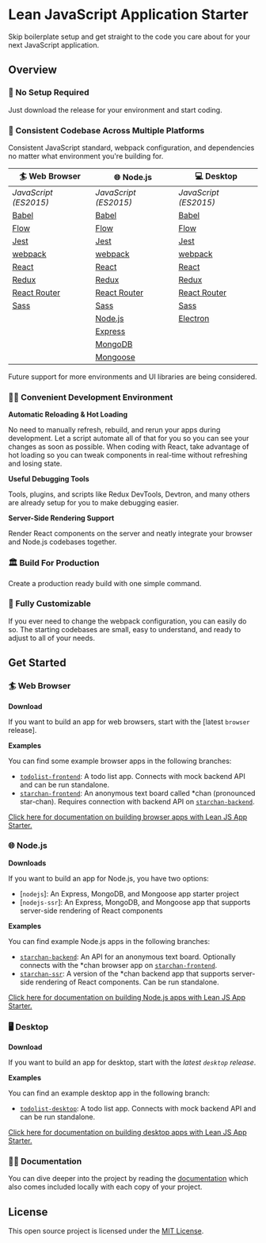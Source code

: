 # Lean JavaScript Application Starter
Skip boilerplate setup and get straight to the code you care about for your next JavaScript application.

## Overview
### 🚀 No Setup Required
Just download the release for your environment and start coding.

### 🌙 Consistent Codebase Across Multiple Platforms
Consistent JavaScript standard, webpack configuration, and dependencies no matter what environment you're building for.

| 🏄‍ Web Browser                                          | 🌐 Node.js                                              | 💻 Desktop                                              |
|--------------------------------------------------------|--------------------------------------------------------|--------------------------------------------------------|
| *JavaScript (ES2015)*                                  | *JavaScript (ES2015)*                                  | *JavaScript (ES2015)*                                  |
| [Babel](https://babeljs.io)                            | [Babel](https://babeljs.io)                            | [Babel](https://babeljs.io)                            |
| [Flow](https://flow.org)                               | [Flow](https://flow.org)                               | [Flow](https://flow.org)                               |
| [Jest](https://jestjs.io)                              | [Jest](https://jestjs.io)                              | [Jest](https://jestjs.io)                              |
| [webpack](https://webpack.js.org)                      | [webpack](https://webpack.js.org)                      | [webpack](https://webpack.js.org)                      |
| [React](https://reactjs.org)                           | [React](https://reactjs.org)                           | [React](https://reactjs.org)                           |
| [Redux](https://redux.js.org)                          | [Redux](https://redux.js.org)                          | [Redux](https://redux.js.org)                          |
| [React Router](https://reacttraining.com/react-router) | [React Router](https://reacttraining.com/react-router) | [React Router](https://reacttraining.com/react-router) |
| [Sass](https://sass-lang.com)                          | [Sass](https://sass-lang.com)                          | [Sass](https://sass-lang.com)                          |
|                                                        | [Node.js](https://nodejs.org)                          | [Electron](https://electronjs.org)                     |
|                                                        | [Express](https://expressjs.com)                       |                                                        |
|                                                        | [MongoDB](https://mongodb.com)                         |                                                        |
|                                                        | [Mongoose](https://mongoosejs.com)                     |                                                        |

Future support for more environments and UI libraries are being considered.

### 👩‍💻 Convenient Development Environment
**Automatic Reloading & Hot Loading**

No need to manually refresh, rebuild, and rerun your apps during development. Let a script automate all of that for you so you can see your changes as soon as possible. When coding with React, take advantage of hot loading so you can tweak components in real-time without refreshing and losing state.

**Useful Debugging Tools**

Tools, plugins, and scripts like Redux DevTools, Devtron, and many others are already setup for you to make debugging easier.

**Server-Side Rendering Support**

Render React components on the server and neatly integrate your browser and Node.js codebases together.

### 🏛️ Build For Production

Create a production ready build with one simple command.

### 🔧 Fully Customizable
If you ever need to change the webpack configuration, you can easily do so. The starting codebases are small, easy to understand, and ready to adjust to all of your needs.

## Get Started
### 🏄‍ Web Browser
**Download**

If you want to build an app for web browsers, start with the [latest `browser` release].

**Examples**

You can find some example browser apps in the following branches:

- [`todolist-frontend`](https://github.com/IsaacLean/lean-web-app-starter/tree/todolist-browser): A todo list app. Connects with mock backend API and can be run standalone.
- [`starchan-frontend`](https://github.com/IsaacLean/lean-web-app-starter/tree/starchan-frontend): An anonymous text board called *chan (pronounced star-chan). Requires connection with backend API on [`starchan-backend`](https://github.com/IsaacLean/lean-web-app-starter/tree/starchan-backend).

[Click here for documentation on building browser apps with Lean JS App Starter.](docs/browser/README.md)

### 🌐 Node.js
**Downloads**

If you want to build an app for Node.js, you have two options:

- [`nodejs`]: An Express, MongoDB, and Mongoose app starter project
- [`nodejs-ssr`]: An Express, MongoDB, and Mongoose app that supports server-side rendering of React components

**Examples**

You can find example Node.js apps in the following branches:

- [`starchan-backend`](https://github.com/IsaacLean/lean-web-app-starter/tree/starchan-backend): An API for an anonymous text board. Optionally connects with the *chan browser app on [`starchan-frontend`](https://github.com/IsaacLean/lean-web-app-starter/tree/starchan-frontend).
- [`starchan-ssr`](https://github.com/IsaacLean/lean-web-app-starter/tree/starchan-ssr): A version of the *chan backend app that supports server-side rendering of React components. Can be run standalone.

[Click here for documentation on building Node.js apps with Lean JS App Starter.](docs/nodejs/README.md)

### 🖥️ Desktop
**Download**

If you want to build an app for desktop, start with the *latest `desktop` release*.

**Examples**

You can find an example desktop app in the following branch:

- [`todolist-desktop`](https://github.com/IsaacLean/lean-web-app-starter/tree/todolist-desktop): A todo list app. Connects with mock backend API and can be run standalone.

[Click here for documentation on building desktop apps with Lean JS App Starter.](docs/desktop/README.md)

### 🏊‍♂ Documentation
You can dive deeper into the project by reading the [documentation](docs) which also comes included locally with each copy of your project.

## License
This open source project is licensed under the [MIT License](https://choosealicense.com/licenses/mit).